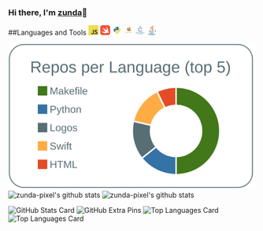 ### Hi there, I'm [zunda](https://twitter.com/zunda_pixel)👋

##Languages and Tools
<code><img height="20" src="https://raw.githubusercontent.com/github/explore/80688e429a7d4ef2fca1e82350fe8e3517d3494d/topics/javascript/javascript.png"></code>
<code><img height="20" src="https://raw.githubusercontent.com/github/explore/80688e429a7d4ef2fca1e82350fe8e3517d3494d/topics/swift/swift.png"></code>
<code><img height="20" src="https://raw.githubusercontent.com/github/explore/80688e429a7d4ef2fca1e82350fe8e3517d3494d/topics/python/python.png"></code>
<code><img height="20" src="https://raw.githubusercontent.com/github/explore/80688e429a7d4ef2fca1e82350fe8e3517d3494d/topics/objective-c/objective-c.png"></code>
<code><img height="20" src="https://raw.githubusercontent.com/github/explore/80688e429a7d4ef2fca1e82350fe8e3517d3494d/topics/c/c.png"></code>
<code><img height="20" src="https://raw.githubusercontent.com/github/explore/80688e429a7d4ef2fca1e82350fe8e3517d3494d/topics/java/java.png"></code>


[![](https://raw.githubusercontent.com/zunda-pixel/zunda-pixel/master/profile-summary-card-output/default/1-repos-per-language.svg)](https://github.com/vn7n24fzkq/github-profile-summary-cards)
![zunda-pixel's github stats](https://github-readme-stats.vercel.app/api?username=zunda-pixel)
![zunda-pixel's github stats](https://github-readme-stats.vercel.app/api?username=zunda-pixel&count_private=true&theme=dracula)


![GitHub Stats Card](https://github-readme-stats.vercel.app/api?username=zizi4n5)
![GitHub Extra Pins](https://github-readme-stats.vercel.app/api/pin/?username=zizi4n5&repo=homebridge-switchbot-for-mac)
![Top Languages Card](https://github-readme-stats.vercel.app/api/top-langs/?username=zizi4n5)
![Top Languages Card](https://github-readme-stats.vercel.app/api/top-langs/?username=zizi4n5)
